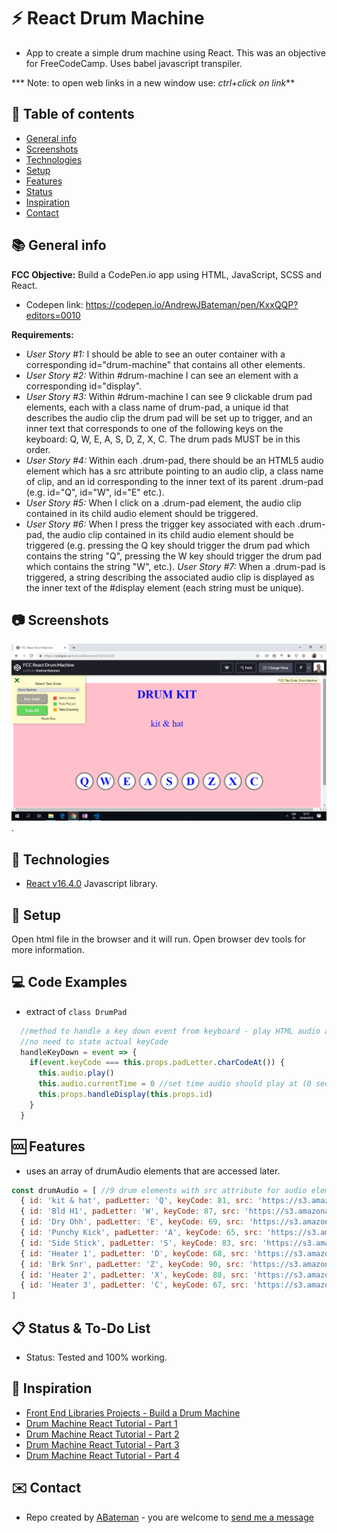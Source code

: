 # :zap: React Drum Machine

* App to create a simple drum machine using React. This was an objective for FreeCodeCamp. Uses babel javascript transpiler.

*** Note: to open web links in a new window use: _ctrl+click on link_**

## :page_facing_up: Table of contents

* [General info](#general-info)
* [Screenshots](#screenshots)
* [Technologies](#technologies)
* [Setup](#setup)
* [Features](#features)
* [Status](#status)
* [Inspiration](#inspiration)
* [Contact](#contact)

## :books: General info

**FCC Objective:** Build a CodePen.io app using HTML, JavaScript, SCSS and React.

* Codepen link: <https://codepen.io/AndrewJBateman/pen/KxxQQP?editors=0010>

**Requirements:**

* _User Story #1:_ I should be able to see an outer container with a corresponding id="drum-machine" that contains all other elements.
* _User Story #2:_ Within #drum-machine I can see an element with a corresponding id="display".
* _User Story #3:_ Within #drum-machine I can see 9 clickable drum pad elements, each with a class name of drum-pad, a unique id that describes the audio clip the drum pad will be set up to trigger, and an inner text that corresponds to one of the following keys on the keyboard: Q, W, E, A, S, D, Z, X, C. The drum pads MUST be in this order.
* _User Story #4:_ Within each .drum-pad, there should be an HTML5 audio element which has a src attribute pointing to an audio clip, a class name of clip, and an id corresponding to the inner text of its parent .drum-pad (e.g. id="Q", id="W", id="E" etc.).
* _User Story #5:_ When I click on a .drum-pad element, the audio clip contained in its child audio element should be triggered.
* _User Story #6:_ When I press the trigger key associated with each .drum-pad, the audio clip contained in its child audio element should be triggered (e.g. pressing the Q key should trigger the drum pad which contains the string "Q", pressing the W key should trigger the drum pad which contains the string "W", etc.).
 _User Story #7:_ When a .drum-pad is triggered, a string describing the associated audio clip is displayed as the inner text of the #display element (each string must be unique).

## :camera: Screenshots

![Example screenshot](./img/drum-machine.png).

## :signal_strength: Technologies

* [React v16.4.0](https://reactjs.org/) Javascript library.

## :floppy_disk: Setup

Open html file in the browser and it will run. Open browser dev tools for more information.

## :computer: Code Examples

* extract of `class DrumPad`

```javascript
  //method to handle a key down event from keyboard - play HTML audio and change display
  //no need to state actual keyCode
  handleKeyDown = event => {
    if(event.keyCode === this.props.padLetter.charCodeAt()) {
      this.audio.play()
      this.audio.currentTime = 0 //set time audio should play at (0 seconds)
      this.props.handleDisplay(this.props.id)
    }
  }

```

## :cool: Features

* uses an array of drumAudio elements that are accessed later.

```javascript
const drumAudio = [ //9 drum elements with src attribute for audio element
  { id: 'kit & hat', padLetter: 'Q', keyCode: 81, src: 'https://s3.amazonaws.com/freecodecamp/drums/Kick_n_Hat.mp3', type: 'audio/mp3' },
  { id: 'Bld H1', padLetter: 'W', keyCode: 87, src: 'https://s3.amazonaws.com/freecodecamp/drums/Bld_H1.mp3', type: 'audio/mp3' },
  { id: 'Dry Ohh', padLetter: 'E', keyCode: 69, src: 'https://s3.amazonaws.com/freecodecamp/drums/Dry_Ohh.mp3', type: 'audio/mp3' },
  { id: 'Punchy Kick', padLetter: 'A', keyCode: 65, src: 'https://s3.amazonaws.com/freecodecamp/drums/punchy_kick_1.mp3', type: 'audio/mp3' },
  { id: 'Side Stick', padLetter: 'S', keyCode: 83, src: 'https://s3.amazonaws.com/freecodecamp/drums/side_stick_1.mp3', type: 'audio/mp3' },
  { id: 'Heater 1', padLetter: 'D', keyCode: 68, src: 'https://s3.amazonaws.com/freecodecamp/drums/Heater-1.mp3', type: 'audio/mp3' },
  { id: 'Brk Snr', padLetter: 'Z', keyCode: 90, src: 'https://s3.amazonaws.com/freecodecamp/drums/Brk_Snr.mp3', type: 'audio/mp3' },
  { id: 'Heater 2', padLetter: 'X', keyCode: 88, src: 'https://s3.amazonaws.com/freecodecamp/drums/Heater-2.mp3', type: 'audio/mp3' },
  { id: 'Heater 3', padLetter: 'C', keyCode: 67, src: 'https://s3.amazonaws.com/freecodecamp/drums/Heater-3.mp3', type: 'audio/mp3' },
]

```

## :clipboard: Status & To-Do List

* Status: Tested and 100% working.

## :clap: Inspiration

* [Front End Libraries Projects - Build a Drum Machine](https://learn.freecodecamp.org/front-end-libraries/front-end-libraries-projects/build-a-drum-machine)
* [Drum Machine React Tutorial - Part 1](https://www.youtube.com/watch?v=nBF6dFjb7p0)
* [Drum Machine React Tutorial - Part 2](https://www.youtube.com/watch?v=QXX4aI9DOVE)
* [Drum Machine React Tutorial - Part 3](https://www.youtube.com/watch?v=Sqb5oMIa4yo)
* [Drum Machine React Tutorial - Part 4](https://www.youtube.com/watch?v=ESSQykjKmuA&t=112s)

## :envelope: Contact

* Repo created by [ABateman](https://www.andrewbateman.org) - you are welcome to [send me a message](https://andrewbateman.org/contact)
